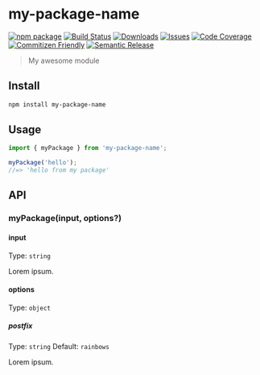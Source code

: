 # my-package-name

[![npm package][npm-img]][npm-url]
[![Build Status][build-img]][build-url]
[![Downloads][downloads-img]][downloads-url]
[![Issues][issues-img]][issues-url]
[![Code Coverage][codecov-img]][codecov-url]
[![Commitizen Friendly][commitizen-img]][commitizen-url]
[![Semantic Release][semantic-release-img]][semantic-release-url]

> My awesome module

## Install

```bash
npm install my-package-name
```

## Usage

```ts
import { myPackage } from 'my-package-name';

myPackage('hello');
//=> 'hello from my package'
```

## API

### myPackage(input, options?)

#### input

Type: `string`

Lorem ipsum.

#### options

Type: `object`

##### postfix

Type: `string`
Default: `rainbows`

Lorem ipsum.

[build-img]:https://github.com/enea-scaccabarozzi/tradekits/actions/workflows/release.yml/badge.svg
[build-url]:https://github.com/enea-scaccabarozzi/tradekits/actions/workflows/release.yml
[downloads-img]:https://img.shields.io/npm/dt/tradekits
[downloads-url]:https://www.npmtrends.com/tradekits
[npm-img]:https://img.shields.io/npm/v/tradekits
[npm-url]:https://www.npmjs.com/package/tradekits
[issues-img]:https://img.shields.io/github/issues/enea-scaccabarozzi/tradekits
[issues-url]:https://github.com/enea-scaccabarozzi/tradekits/issues
[codecov-img]:https://codecov.io/gh/enea-scaccabarozzi/tradekits/branch/main/graph/badge.svg
[codecov-url]:https://codecov.io/gh/enea-scaccabarozzi/tradekits
[semantic-release-img]:https://img.shields.io/badge/%20%20%F0%9F%93%A6%F0%9F%9A%80-semantic--release-e10079.svg
[semantic-release-url]:https://github.com/semantic-release/semantic-release
[commitizen-img]:https://img.shields.io/badge/commitizen-friendly-brightgreen.svg
[commitizen-url]:http://commitizen.github.io/cz-cli/
